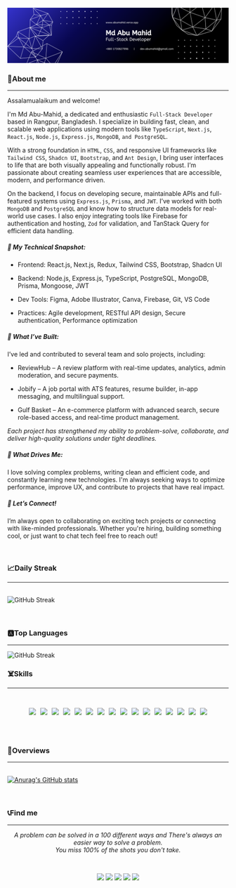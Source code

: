 
![Front-end Developer](./images/banner.png)
### 🤵About me 
---

Assalamualaikum and welcome! 

I'm Md Abu-Mahid, a dedicated and enthusiastic `Full-Stack Developer` based in Rangpur, Bangladesh. I specialize in building fast, clean, and scalable web applications using modern tools like `TypeScript`, `Next.js`, `React.js`, `Node.js`, `Express.js`, `MongoDB`, `and PostgreSQL`.

With a strong foundation in `HTML`, `CSS`, and responsive UI frameworks like `Tailwind CSS`, `Shadcn UI`, `Bootstrap`, and `Ant Design`, I bring user interfaces to life that are both visually appealing and functionally robust. I’m passionate about creating seamless user experiences that are accessible, modern, and performance driven.

On the backend, I focus on developing secure, maintainable APIs and full-featured systems using `Express.js`, `Prisma`, and `JWT`. I’ve worked with both `MongoDB` and `PostgreSQL` and know how to structure data models for real-world use cases. I also enjoy integrating tools like Firebase for authentication and hosting, `Zod` for validation, and TanStack Query for efficient data handling.

##### 🔧 My Technical Snapshot:

 - Frontend: React.js, Next.js, Redux, Tailwind CSS, Bootstrap, Shadcn UI

 - Backend: Node.js, Express.js, TypeScript, PostgreSQL, MongoDB, Prisma, Mongoose, JWT

 - Dev Tools: Figma, Adobe Illustrator, Canva, Firebase, Git, VS Code

 - Practices: Agile development, RESTful API design, Secure authentication, Performance optimization

##### 🚀 What I’ve Built:
I’ve led and contributed to several team and solo projects, including:

 - ReviewHub – A review platform with real-time updates, analytics, admin moderation, and secure payments.

 - Jobify – A job portal with ATS features, resume builder, in-app messaging, and multilingual support.

 - Gulf Basket – An e-commerce platform with advanced search, secure role-based access, and real-time product management.

*Each project has strengthened my ability to problem-solve, collaborate, and deliver high-quality solutions under tight deadlines.*

##### 💬 What Drives Me:

I love solving complex problems, writing clean and efficient code, and constantly learning new technologies. I'm always seeking ways to optimize performance, improve UX, and contribute to projects that have real impact.

##### 🤝 Let’s Connect!

I’m always open to collaborating on exciting tech projects or connecting with like-minded professionals. Whether you're hiring, building something cool, or just want to chat tech feel free to reach out!

<br/>

### 📈Daily Streak
---
<br/>
<div style="width: 100%; display: flex; justify-content: center; overflow: hidden;">
  <img src="https://streak-stats.demolab.com?user=md-maruf-billa&hide_border=true&card_width=1280&card_height=360" alt="GitHub Streak" style="width: 100%; height: auto;" />
</div>

<br/>
<br/>

### 🅰️Top Languages
---

<div style="width: 100%; display: flex; justify-content: center; overflow: hidden;">
  <img src="https://github-readme-stats.vercel.app/api/top-langs/?username=md-maruf-billa&layout=pie&hide_border=true&card_width=1280&card_height=460" alt="GitHub Streak" style="width: 100%; height: auto;" />
</div>

### ☠️Skills
---
<br/>
<p align="center" style="display:flex; align-items:center; gap:10px; flex-wrap:wrap; justify-content:center;">
  <image src="./icons/next.png " />
  <image src="./icons/react.png" />
  <image src="./icons/redux.png" />
  <image src="./icons/JavaScript.png" />
  <image src="./icons/typescript.png" />
  <image src="./icons/node.png" />
  <image src="./icons/express.png" />
  <image src="./icons/mongo.png" />
  <image src="./icons/mongoose.png" />
  <image src="./icons/sql.png" />
  <image src="./icons/prisma.png" />
  <image src="./icons/firebase.png" />
  <image src="./icons/tailwind.png" />
  <image src="./icons/Bootsrap.png" />
  <image src="./icons/css.png" />
  <image src="./icons/HTML.png" />
</p>

<br/>
<br/>


### 🔦Overviews
---
<br/>
<div style="width: 100%; display: flex; justify-content: center;">
  <a style="width:100%" href="https://github.com/anuraghazra/github-readme-stats">
    <img src="https://github-readme-stats.vercel.app/api?username=md-maruf-billa" alt="Anurag's GitHub stats" style="width: 100%; height: auto;" />
  </a>
</div>

<br/>
<br/>

### 📞Find me

---
<p align="center">
   <i>A problem can be solved in a 100 different ways and There's always an easier way to solve a problem.</i>
   <br>
   <i>You miss 100% of the shots you don't take.</i>
</p>      
<br/>
<div style="display:flex; align-items:center; gap:10px; flex-wrap:wrap; justify-content:center;">

<a target="_blank" href="https://abumahid-portfolio.netlify.app/"><img src="https://img.shields.io/badge/-WEB-FF4088?style=for-the-badge&logo=Hugo&logoColor=white"></img></a>
	<a target="_blank" href="https://www.linkedin.com/in/md-abu-mahid-islam/"><img src="https://img.shields.io/badge/-LinkedIn-0077B5?style=for-the-badge&logo=Linkedin&logoColor=white"></img></a>
<a target="_blank" href="mailto:dev.abumahid@gmail.com"><img src="https://img.shields.io/badge/-Gmail-D14836?style=for-the-badge&logo=Gmail&logoColor=white"></img></a>
<a target="_blank" href="https://medium.com/@mdaabumahidislam"><img src="https://img.shields.io/badge/-Medium-12100E?style=for-the-badge&logo=Medium&logoColor=white"></img></a>
<a target="_blank" href="https://x.com/Abumahidislam"><img src="https://img.shields.io/badge/-Twitter-1DA1F2?style=for-the-badge&logo=Twitter&logoColor=white"></img></a>


</div>
